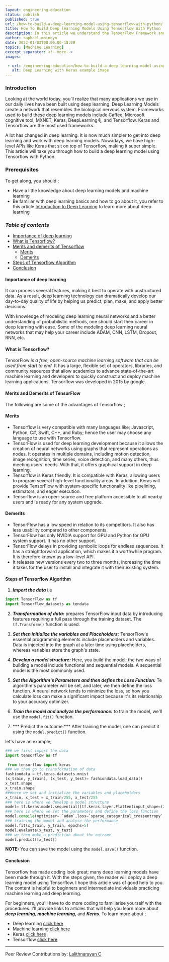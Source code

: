 ```yaml
---
layout: engineering-education
status: publish
published: true
url: /how-to-build-a-deep-learning-model-using-tensorflow-with-python/
title: How To Build Deep learning Models Using Tensorflow With Python
description: In this article we understand the TensorFlow Framework and build models using Keras API. 
author: raphael-mbindyo
date: 2022-01-03T00:00:00-18:00
topics: [Machine Learning]
excerpt_separator: <!--more-->
images:

 - url: /engineering-education/how-to-build-a-deep-learning-model-using-tensorflow-with-python/hero.jpg
   alt: Deep Learning with Keras example image
---
```




### Introduction
Looking at the world today, you’ll realize that many applications we use in our daily lives have been built using deep learning. Deep Learning Models create a network that resembles the biological nervous system. Frameworks used to build these deep learning models include Caffee, Microsoft cognitive tool, MXNET, Keras, DeepLearning4j, and Tensorflow. Keras and Tensorflow are the most used frameworks.

<!-- more -->


A lot has changed in deep learning. It is now much simpler to get into deep learning and work with deep learning models. Nowadays, we have high-level APIs like Keras that sit on top of Tensorflow, making it super simple. This article will take you through how to build a deep learning model using Tensorflow with Python.

### Prerequisites
To get along, you should ;
- Have a little knowledge about deep learning models and machine learning
- Be familiar with deep learning basics and how to go about it, you refer to this article [Introduction to Deep Learning](https://www.section.io/engineering-education/introduction-to-deep-learning/) to learn more about deep learning


### *Table of contents*
- [Importance of deep learning](#importance-of-deep-learning)
- [What is Tensorflow?](#what-is-tensorflow?)
- [Merits and demerits of Tensorflow](#merits-and-demerits-of-tensorflow)
  - [Merits](#merits)
  - [Demerits](#demerits)
- [Steps of Tensorflow Algorithm](#steps-of-tensorflow-algorithm)
- [Conclusion](#conclusion)

#### **Importance of deep learning**
It can process several features, making it best to operate with unstructured data. As a result, deep learning technology can dramatically develop our day-to-day quality of life by helping us predict, plan, make, and apply better decisions.

With knowledge of modeling deep learning neural networks and a better understanding of probabilistic methods, one should start their career in deep learning with ease.
Some of the modeling deep learning neural networks that may help your career include ADAM, CNN, LSTM, Dropout, RNN, etc.

#### __What is Tensorflow?__
TensorFlow *is a free, open-source machine learning software that can be used from start to end.*
It has a large, flexible set of operators, libraries, and community resources that allow academics to advance state-of-the-art machine learning and developers to quickly construct and deploy machine learning applications.
Tensorflow was developed in 2015 by google.

#### **Merits and Demerits of TensorFlow**
The following are some of the advantages of Tensorflow ;

#### Merits
- Tensorflow is very compatible with many languages like;  Javascript, Python, C#, Swift, C++, and Ruby; hence the user may choose any language to use with Tensorflow.
- TensorFlow is used for deep learning development because it allows the creation of neural networks using graphs that represent operations as nodes. It operates in multiple domains, including motion detection, image recognition, time series, voice detection, and many others, thus meeting users' needs. With that, it offers graphical support in deep learning.
- Tensorflow is Keras friendly. It is compatible with Keras, allowing users to program several high-level functionality areas. In addition, Keras will provide TensorFlow with system-specific functionality like pipelining, estimators, and eager execution.
- Tensorflow is an open-source and free platform accessible to all nearby users and is ready for any system upgrade.

#### Demerits
- TensorFlow has a low speed in relation to its competitors. It also has less usability compared to other components.
- TensorFlow has only NVIDIA support for GPU and Python for GPU system support. It has no other support.
- TensorFlow delays in providing symbolic loops for endless sequences. It has a straightforward application, which makes it a worthwhile program. It is therefore known as a low-level API.
- It releases new versions every two to three months, increasing the time it takes for the user to install and integrate it with their existing system.

#### **Steps of Tensorflow Algorithm**
1. ***Import the data*** i.e
```python
import TensorFlow as tf
import TensorFlow_datasets as tendata
```

2. ***Transformation of data:*** prepares TensorFlow input data by introducing features requiring a full pass through the training dataset. The `tf.Transform()` function is used.


3. ***Set then initialize the variables and Placeholders:*** TensorFlow's essential programming elements include placeholders and variables. Data is injected into the graph at a later time using placeholders, whereas variables store the graph's state.

4. ***Develop a model structure:*** Here, you build the model; the two ways of building a model include functional and sequential models. A sequential model is the most commonly used.

5. ***Set the Algorithm's Parameters and then define the Loss Function:*** Te algorithm's parameter will be set, and later, we then define the loss function. A neural network tends to minimize the loss, so how you calculate loss can make a significant impact because it's its relationship to your accuracy optimizer.

6. ***Train the model and analyze the performance:*** to train the model, we'll use the  `model.fit()` function.

7. *** Predict the outcome:*** After training the model, one can predict it using the `model.predict()` function.

let's have an example;

```python
### we first import the data
import tensorflow as tf
              
 from tensorflow import keras
### we then go to transformation of data
fashiondata = tf.keras.datasets.mnist
(x_train, y_train), (x_test, y_test)= fashiondata.load_data()
x_test.shape
x_train.shape
###here we set and initialize the variables and placeholders
x_train, x_test = x_train/255, x_test/255
### here is where we develop a model structure
model= tf.keras.model.sequential([tf.keras.layer.Flatten(input_shape=(28,28)),tf.keras.layer.Dense(128, activation =`relu`), tf.keras.layer.Dropout(0.2),tf.keras.layer.Dense(10, activation=`softmax`)])
### here is where we set the parameters and define the loss function
model.compile(optimizer= `adam`,loss=`sparse_categorical_crossentropy`, metrics[`accuracy`])
### training the model and analyse the performance
model.fit(x_train, y_train, epochs=5)
model.evaluate(x_test, y_test)
### we then make a prediction about the outcome
model.predict([x_test])
```

**NOTE:** You can save the model using the `model.save()` function.

#### Conclusion
Tensorflow has made coding look great; many deep learning models have been made through it. With the steps given, the reader will deploy a deep learning model using Tensorflow. I hope this article was of good help to you. The content is helpful to beginners and intermediate individuals practicing machine learning and deep learning.

For beginners, you'll have to do more coding to familiarise yourself with the procedures.
I'll provide links to articles that will help you learn more about ***deep learning***, ***machine learning***, and ***Keras***. To learn more about ;
- Deep learning [click here](ibm.com/cloud/learn/deep-learning)  
- Machine learning [click here](https://www.w3schools.com/python/python_ml_getting_started.asp)
- Keras [click here](https://machinelearningmastery.com/tutorial-first-neural-network-python-keras/)
- Tensorflow [click here](https://www.tensorflow.org/learn)

---
Peer Review Contributions by: [Lalithnarayan C](/engineering-education/authors/lalithnarayan-c/)

